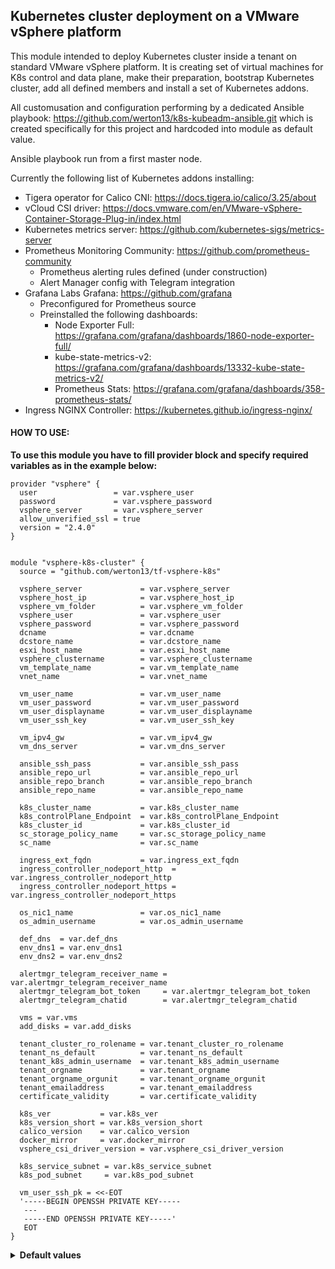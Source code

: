 ## Kubernetes cluster deployment on a VMware vSphere platform

This module intended to deploy Kubernetes cluster inside a tenant on standard VMware vSphere platform.
It is creating set of virtual machines for K8s control and data plane, make their preparation, bootstrap Kubernetes cluster, add all defined members and install a set of Kubernetes addons.

All customusation and configuration performing by a dedicated Ansible playbook: https://github.com/werton13/k8s-kubeadm-ansible.git which is created specifically for this project and hardcoded into module as default value.

Ansible playbook run from a first master node.

Currently the following list of Kubernetes addons installing:


  - Tigera operator for Calico CNI: https://docs.tigera.io/calico/3.25/about
  - vCloud CSI driver: https://docs.vmware.com/en/VMware-vSphere-Container-Storage-Plug-in/index.html
  - Kubernetes metrics server: https://github.com/kubernetes-sigs/metrics-server
  - Prometheus Monitoring Community: https://github.com/prometheus-community
    * Prometheus alerting rules defined (under construction)
    * Alert Manager config with Telegram integration
  - Grafana Labs Grafana: https://github.com/grafana
    * Preconfigured for Prometheus source
    * Preinstalled the following dashboards:
      + Node Exporter Full: https://grafana.com/grafana/dashboards/1860-node-exporter-full/
      + kube-state-metrics-v2: https://grafana.com/grafana/dashboards/13332-kube-state-metrics-v2/
      + Prometheus Stats: https://grafana.com/grafana/dashboards/358-prometheus-stats/
  - Ingress NGINX Controller:  https://kubernetes.github.io/ingress-nginx/


#### HOW TO USE:

<b>To use this module you have to fill provider block and specify required variables as in the example below:</b>


```hcl
provider "vsphere" {
  user                 = var.vsphere_user
  password             = var.vsphere_password
  vsphere_server       = var.vsphere_server
  allow_unverified_ssl = true
  version = "2.4.0"
}


module "vsphere-k8s-cluster" {
  source = "github.com/werton13/tf-vsphere-k8s"

  vsphere_server             = var.vsphere_server
  vsphere_host_ip            = var.vsphere_host_ip
  vsphere_vm_folder          = var.vsphere_vm_folder
  vsphere_user               = var.vsphere_user
  vsphere_password           = var.vsphere_password
  dcname                     = var.dcname
  dcstore_name               = var.dcstore_name
  esxi_host_name             = var.esxi_host_name
  vsphere_clustername        = var.vsphere_clustername
  vm_template_name           = var.vm_template_name
  vnet_name                  = var.vnet_name

  vm_user_name               = var.vm_user_name
  vm_user_password           = var.vm_user_password
  vm_user_displayname        = var.vm_user_displayname
  vm_user_ssh_key            = var.vm_user_ssh_key

  vm_ipv4_gw                 = var.vm_ipv4_gw
  vm_dns_server              = var.vm_dns_server

  ansible_ssh_pass           = var.ansible_ssh_pass
  ansible_repo_url           = var.ansible_repo_url
  ansible_repo_branch        = var.ansible_repo_branch
  ansible_repo_name          = var.ansible_repo_name

  k8s_cluster_name           = var.k8s_cluster_name
  k8s_controlPlane_Endpoint  = var.k8s_controlPlane_Endpoint
  k8s_cluster_id             = var.k8s_cluster_id
  sc_storage_policy_name     = var.sc_storage_policy_name
  sc_name                    = var.sc_name

  ingress_ext_fqdn           = var.ingress_ext_fqdn
  ingress_controller_nodeport_http  = var.ingress_controller_nodeport_http
  ingress_controller_nodeport_https = var.ingress_controller_nodeport_https

  os_nic1_name               = var.os_nic1_name
  os_admin_username          = var.os_admin_username
  
  def_dns  = var.def_dns
  env_dns1 = var.env_dns1
  env_dns2 = var.env_dns2

  alertmgr_telegram_receiver_name = var.alertmgr_telegram_receiver_name
  alertmgr_telegram_bot_token     = var.alertmgr_telegram_bot_token
  alertmgr_telegram_chatid        = var.alertmgr_telegram_chatid

  vms = var.vms
  add_disks = var.add_disks

  tenant_cluster_ro_rolename = var.tenant_cluster_ro_rolename
  tenant_ns_default          = var.tenant_ns_default
  tenant_k8s_admin_username  = var.tenant_k8s_admin_username
  tenant_orgname             = var.tenant_orgname
  tenant_orgname_orgunit     = var.tenant_orgname_orgunit
  tenant_emailaddress        = var.tenant_emailaddress
  certificate_validity       = var.certificate_validity
  
  k8s_ver           = var.k8s_ver  
  k8s_version_short = var.k8s_version_short
  calico_version    = var.calico_version
  docker_mirror     = var.docker_mirror 
  vsphere_csi_driver_version = var.vsphere_csi_driver_version

  k8s_service_subnet = var.k8s_service_subnet
  k8s_pod_subnet     = var.k8s_pod_subnet

  vm_user_ssh_pk = <<-EOT
  '-----BEGIN OPENSSH PRIVATE KEY-----
   ---
   -----END OPENSSH PRIVATE KEY-----'
   EOT
}

```
<details>
  <summary><b>Default values</b></summary>

```  
add_disks = {
          disk1 = {
            sizegb = "10"
            bus_num = "1"
            unit_num = "0"
            storage_profile = ""
            bus_type = "paravirtual" 
          }
          disk2 = {
            sizegb = "30"
            bus_num = "1"
            unit_num = "1"
            storage_profile = ""
            bus_type = "paravirtual"  
          }
}
docker_mirror     = "mirror.gcr.io"
ansible_repo_url  = "https://github.com/werton13/k8s-kubeadm-r2.git"
ansible_repo_name = "k8s-kubeadm-r2"
ansible_repo_branch = "dev"
ansible_playbook = "main.yaml"

os_admin_username = "kuberadm"

k8s_ver           = "1.28.6-1.1"
k8s_version_short = "1.28.6"
calico_version    = "v3.27.2"

k8s_service_subnet = "10.96.0.0/12"
k8s_pod_subnet     = "10.244.0.0/22"
calico_network_cidr_blocksize = "26"

```

</details>